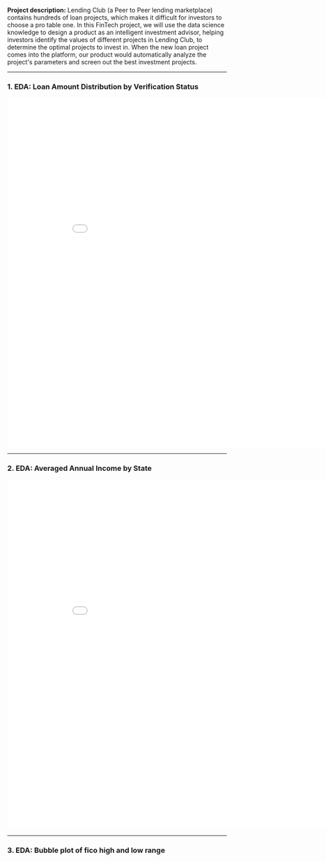 **Project description:** 
Lending Club (a Peer to Peer lending marketplace) contains hundreds of loan projects, which makes it difficult for investors to choose a pro table one. In this FinTech project, we will use the data science knowledge to design a product as an intelligent investment advisor, helping investors identify the values of different projects in Lending Club, to determine the optimal projects to invest in. When the new loan project comes into the platform, our product would automatically analyze the project's parameters and screen out the best investment projects.

---
### 1. EDA: Loan Amount Distribution by Verification Status

<iframe width="900" height="800" frameborder="0" scrolling="no" src="//plot.ly/~linzhisheng0605/11.embed"></iframe>


---
### 2. EDA: Averaged Annual Income by State

<iframe width="900" height="800" frameborder="0" scrolling="no" src="//plotly.com/~linzhisheng0605/13.embed"></iframe>



---
### 3. EDA: Bubble plot of fico high and low range

<a href="Fintech/Fico high and low.html"></a>